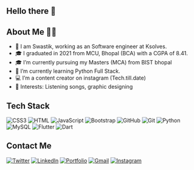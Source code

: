   ## Hello there 👋
  
  
  ## About Me 👩‍💼
  
- 👀 I am Swastik, working as an Software engineer at Ksolves.
- 🎓 I graduated in 2021 from MCU, Bhopal (BCA) with a CGPA of 8.41.
- 🎓 I’m currently pursuing my Masters (MCA) from BIST bhopal
- 🌱 I’m currently learning Python Full Stack.
- 💻 I’m a content creator on instagram (Tech.till.date) 
- 💞️ Interests: Listening songs, graphic designing 

## Tech Stack 
<!-- ![React](https://img.shields.io/badge/React-20232A?style=for-the-badge&logo=react&logoColor=61DAFB) -->
<!-- ![MongoDB](https://img.shields.io/badge/MongoDB-4EA94B?style=for-the-badge&logo=mongodb&logoColor=white) -->
<!-- ![Express](https://img.shields.io/badge/Express.js-000000?style=for-the-badge&logo=express&logoColor=white) -->
![CSS3](https://img.shields.io/badge/CSS3-1572B6?style=for-the-badge&logo=css3&logoColor=white)
![HTML](https://img.shields.io/badge/HTML5-E34F26?style=for-the-badge&logo=html5&logoColor=white)
![JavaScript](https://img.shields.io/badge/JavaScript-323330?style=for-the-badge&logo=javascript&logoColor=F7DF1E)
![Bootstrap](https://img.shields.io/badge/Bootstrap-563D7C?style=for-the-badge&logo=bootstrap&logoColor=white)
![GitHub](https://img.shields.io/badge/GitHub-100000?style=for-the-badge&logo=github&logoColor=white)
![Git](https://img.shields.io/badge/git-%23F05033.svg?style=for-the-badge&logo=git&logoColor=white)
![Python](https://img.shields.io/badge/Python-FFD43B?style=for-the-badge&logo=python&logoColor=blue)
![MySQL](https://img.shields.io/badge/MySQL-005C84?style=for-the-badge&logo=mysql&logoColor=white)
![Flutter](https://img.shields.io/badge/Flutter-%2302569B.svg?style=for-the-badge&logo=Flutter&logoColor=white)
![Dart](https://img.shields.io/badge/dart-%230175C2.svg?style=for-the-badge&logo=dart&logoColor=white)
<!-- ![Next JS](https://img.shields.io/badge/next.js-000000?style=for-the-badge&logo=nextdotjs&logoColor=white)
![Node JS](https://img.shields.io/badge/Node.js-339933?style=for-the-badge&logo=nodedotjs&logoColor=white)
![NPM](https://img.shields.io/badge/npm-CB3837?style=for-the-badge&logo=npm&logoColor=white) -->

<!-- ![OpenCV](https://img.shields.io/badge/OpenCV-27338e?style=for-the-badge&logo=OpenCV&logoColor=white) -->


<!-- ![Tensorflow](https://img.shields.io/badge/TensorFlow-FF6F00?style=for-the-badge&logo=TensorFlow&logoColor=white)
![numpy](https://img.shields.io/badge/Numpy-777BB4?style=for-the-badge&logo=numpy&logoColor=white)
![pandas](https://img.shields.io/badge/Pandas-2C2D72?style=for-the-badge&logo=pandas&logoColor=white) -->

<!-- ![Vue.js](https://img.shields.io/badge/vuejs-%2335495e.svg?style=for-the-badge&logo=vuedotjs&logoColor=%234FC08D) -->

## Contact Me
[![Twitter](https://img.shields.io/badge/Twitter-1DA1F2?style=for-the-badge&logo=twitter&logoColor=white)](https://twitter.com/DolasSwastik)
[![LinkedIn](https://img.shields.io/badge/LinkedIn-0077B5?style=for-the-badge&logo=linkedin&logoColor=white)](https://www.linkedin.com/in/swastikdolas/)
[![Portfolio](https://img.shields.io/badge/Portfolio-%23000000.svg?style=for-the-badge&logo=firefox&logoColor=#FF7139)](https://swastikdolas.me)
[![Gmail](https://img.shields.io/badge/Gmail-D14836?style=for-the-badge&logo=gmail&logoColor=white)](https://swastikdolas123@gmail.com)
[![Instagram](https://img.shields.io/badge/Instagram-%23E4405F.svg?style=for-the-badge&logo=Instagram&logoColor=white)](https://www.instagram.com/tech.till.date/)

<!---
aparna2071/aparna2071 is a ✨ special ✨ repository because its `README.md` (this file) appears on your GitHub profile.
You can click the Preview link to take a look at your changes.
--->
